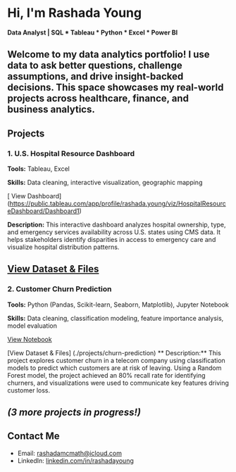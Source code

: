 # Hi, I'm Rashada Young
**Data Analyst | SQL * Tableau * Python * Excel * Power BI**

Welcome to my data analytics portfolio! I use data to ask better questions, challenge assumptions, and drive insight-backed decisions. This space showcases my real-world projects across healthcare, finance, and business analytics.
---
## Projects
### 1. U.S. Hospital Resource Dashboard
**Tools:** Tableau, Excel

**Skills:** Data cleaning, interactive visualization, geographic mapping

[ View Dashboard] (https://public.tableau.com/app/profile/rashada.young/viz/HospitalResourceDashboard/Dashboard1)

**Description:**
This interactive dashboard analyzes hospital ownership, type, and emergency services availability across U.S. states using CMS data. It helps stakeholders identify disparities in access to emergency care and visualize hospital distribution patterns.

[View Dataset & Files](./projects/hospital-dashboard)
---

### 2. Customer Churn Prediction

**Tools:** Python (Pandas, Scikit-learn, Seaborn, Matplotlib),  Jupyter Notebook

**Skills:** Data cleaning, classification modeling, feature importance analysis, model evaluation

[View Notebook](./project/churn-prediction/churn_model.html)

[View Dataset & Files] (./projects/churn-prediction) 
** Description:**
This project explores customer churn in a telecom company using classification models to predict which customers are at risk of leaving. Using a Random Forest model, the project achieved an 80% recall rate for identifying churners, and visualizations were used to communicate key features driving customer loss. 

_(3 more projects in progress!)_
---
## Contact Me
- Email: rashadamcmath@icloud.com
- LinkedIn: [linkedin.com/in/rashadayoung](https://www.linkedin.com/in/rashadayoung)
